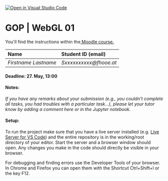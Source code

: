 [![Open in Visual Studio Code](https://classroom.github.com/assets/open-in-vscode-718a45dd9cf7e7f842a935f5ebbe5719a5e09af4491e668f4dbf3b35d5cca122.svg)](https://classroom.github.com/online_ide?assignment_repo_id=15114309&assignment_repo_type=AssignmentRepo)
# GOP | WebGL 01

You'll find the instructions within the[ Moodle course.](https://elearning.fh-ooe.at/course/view.php?id=28378#section-6)

| Name                 | Student ID (email)     |
| :------------------- | :--------------------- |
| _Firstname Lastname_ | _Sxxxxxxxxxx@fhooe.at_ |

#### Deadline: 27. May, 13:00

#### Notes:

_If you have any remarks about your submission (e.g., you couldn't complete all tasks, you had troubles with a particular task...), please let your tutor know by adding a comment here or in the Jupyter notebook._

#### Setup:

To run the project make sure that you have a live server installed (e.g. [Live Server for VS Code](https://marketplace.visualstudio.com/items?itemName=ritwickdey.LiveServer)) and the entire repository is in the working/root directory of your editor.
Start the server and a browser window should open.
Any changes you make in the code should directly be visible in your browser.

For debugging and finding errors use the Developer Tools of your browser. In Chrome and Firefox you can open them with the Shortcut Ctrl+Shift+I or the key F12.
